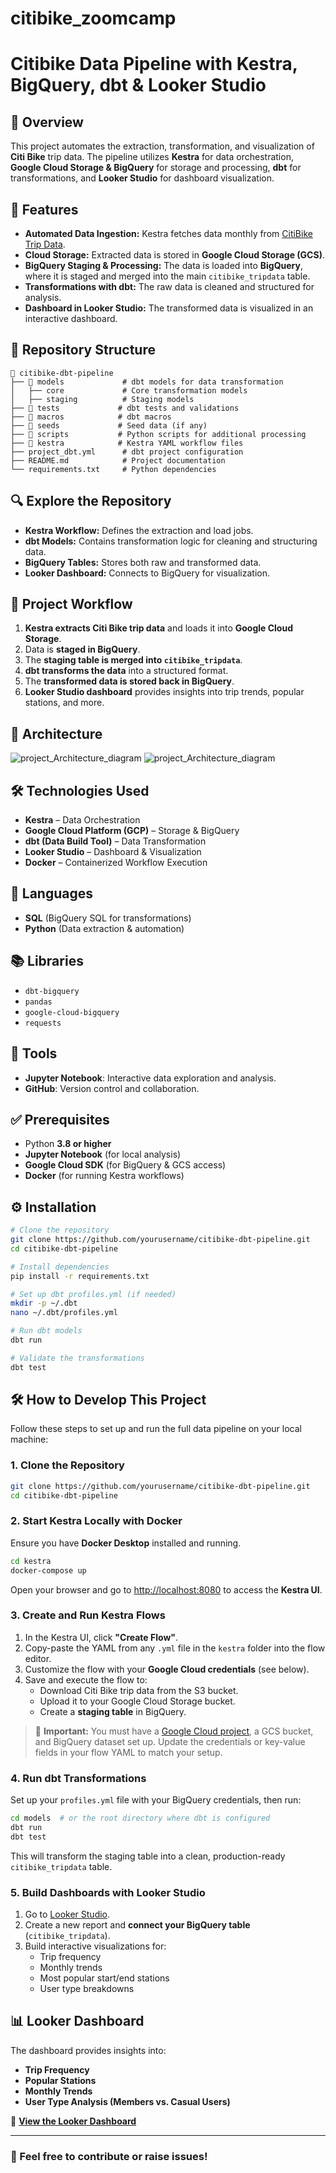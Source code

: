 # citibike_zoomcamp
# Citibike Data Pipeline with Kestra, BigQuery, dbt & Looker Studio

## 📌 Overview
This project automates the extraction, transformation, and visualization of **Citi Bike** trip data. The pipeline utilizes **Kestra** for data orchestration, **Google Cloud Storage & BigQuery** for storage and processing, **dbt** for transformations, and **Looker Studio** for dashboard visualization.

## 🚀 Features
- **Automated Data Ingestion:** Kestra fetches data monthly from [CitiBike Trip Data](https://s3.amazonaws.com/tripdata/index.html).
- **Cloud Storage:** Extracted data is stored in **Google Cloud Storage (GCS)**.
- **BigQuery Staging & Processing:** The data is loaded into **BigQuery**, where it is staged and merged into the main `citibike_tripdata` table.
- **Transformations with dbt:** The raw data is cleaned and structured for analysis.
- **Dashboard in Looker Studio:** The transformed data is visualized in an interactive dashboard.

## 📁 Repository Structure
```
📂 citibike-dbt-pipeline
├── 📂 models             # dbt models for data transformation
│   ├── core             # Core transformation models
│   ├── staging          # Staging models
├── 📂 tests             # dbt tests and validations
├── 📂 macros            # dbt macros
├── 📂 seeds             # Seed data (if any)
├── 📂 scripts           # Python scripts for additional processing
├── 📂 kestra            # Kestra YAML workflow files
├── project_dbt.yml      # dbt project configuration
├── README.md            # Project documentation
└── requirements.txt     # Python dependencies
```

## 🔍 Explore the Repository
- **Kestra Workflow:** Defines the extraction and load jobs.
- **dbt Models:** Contains transformation logic for cleaning and structuring data.
- **BigQuery Tables:** Stores both raw and transformed data.
- **Looker Dashboard:** Connects to BigQuery for visualization.

## 🔄 Project Workflow
1. **Kestra extracts Citi Bike trip data** and loads it into **Google Cloud Storage**.
2. Data is **staged in BigQuery**.
3. The **staging table is merged into `citibike_tripdata`**.
4. **dbt transforms the data** into a structured format.
5. The **transformed data is stored back in BigQuery**.
6. **Looker Studio dashboard** provides insights into trip trends, popular stations, and more.

## 🔄 Architecture
![project_Architecture_diagram](images/345.jpg)
![project_Architecture_diagram](images/Screenshot-2024.png)

## 🛠️ Technologies Used
- **Kestra** – Data Orchestration
- **Google Cloud Platform (GCP)** – Storage & BigQuery
- **dbt (Data Build Tool)** – Data Transformation
- **Looker Studio** – Dashboard & Visualization
- **Docker** – Containerized Workflow Execution

## 📝 Languages
- **SQL** (BigQuery SQL for transformations)
- **Python** (Data extraction & automation)

## 📚 Libraries
- `dbt-bigquery`
- `pandas`
- `google-cloud-bigquery`
- `requests`

## 🔧 Tools
- **Jupyter Notebook**: Interactive data exploration and analysis.
- **GitHub**: Version control and collaboration.

## ✅ Prerequisites
- Python **3.8 or higher**
- **Jupyter Notebook** (for local analysis)
- **Google Cloud SDK** (for BigQuery & GCS access)
- **Docker** (for running Kestra workflows)

## ⚙️ Installation
```bash
# Clone the repository
git clone https://github.com/yourusername/citibike-dbt-pipeline.git
cd citibike-dbt-pipeline

# Install dependencies
pip install -r requirements.txt

# Set up dbt profiles.yml (if needed)
mkdir -p ~/.dbt
nano ~/.dbt/profiles.yml

# Run dbt models
dbt run

# Validate the transformations
dbt test
```
## 🛠️ How to Develop This Project

Follow these steps to set up and run the full data pipeline on your local machine:

### 1. Clone the Repository

```bash
git clone https://github.com/yourusername/citibike-dbt-pipeline.git
cd citibike-dbt-pipeline
```

### 2. Start Kestra Locally with Docker

Ensure you have **Docker Desktop** installed and running.

```bash
cd kestra
docker-compose up
```

Open your browser and go to [http://localhost:8080](http://localhost:8080) to access the **Kestra UI**.

### 3. Create and Run Kestra Flows

1. In the Kestra UI, click **"Create Flow"**.
2. Copy-paste the YAML from any `.yml` file in the `kestra` folder into the flow editor.
3. Customize the flow with your **Google Cloud credentials** (see below).
4. Save and execute the flow to:
   - Download Citi Bike trip data from the S3 bucket.
   - Upload it to your Google Cloud Storage bucket.
   - Create a **staging table** in BigQuery.

> 🔑 **Important:** You must have a [Google Cloud project](https://console.cloud.google.com/), a GCS bucket, and BigQuery dataset set up. Update the credentials or key-value fields in your flow YAML to match your setup.

### 4. Run dbt Transformations

Set up your `profiles.yml` file with your BigQuery credentials, then run:

```bash
cd models  # or the root directory where dbt is configured
dbt run
dbt test
```

This will transform the staging table into a clean, production-ready `citibike_tripdata` table.

### 5. Build Dashboards with Looker Studio

1. Go to [Looker Studio](https://lookerstudio.google.com/).
2. Create a new report and **connect your BigQuery table** (`citibike_tripdata`).
3. Build interactive visualizations for:
   - Trip frequency
   - Monthly trends
   - Most popular start/end stations
   - User type breakdowns
## 📊 Looker Dashboard
The dashboard provides insights into:
- **Trip Frequency**
- **Popular Stations**
- **Monthly Trends**
- **User Type Analysis (Members vs. Casual Users)**

🔗 **[View the Looker Dashboard](https://lookerstudio.google.com/reporting/2bbae005-985f-42d0-86b9-49bf53debeac)**

---
### 📩 Feel free to contribute or raise issues!
